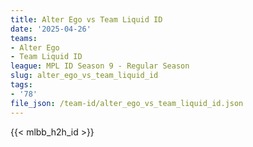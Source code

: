 ```yaml
---
title: Alter Ego vs Team Liquid ID
date: '2025-04-26'
teams:
- Alter Ego
- Team Liquid ID
league: MPL ID Season 9 - Regular Season
slug: alter_ego_vs_team_liquid_id
tags:
- '78'
file_json: /team-id/alter_ego_vs_team_liquid_id.json
---
```


{{< mlbb_h2h_id >}}
